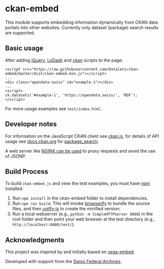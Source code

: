 # ckan-embed

This module supports embedding information dynamically from CKAN data portals into other websites. Currently only dataset (package) search results are supported.

## Basic usage

After adding [jQuery](https://www.npmjs.com/package/jquery), [LoDash](https://www.npmjs.com/package/lodash) and [ckan](https://www.npmjs.com/package/ckan) scripts to the page:

```
<script src="https://raw.githubusercontent.com/Datalets/ckan-embed/master/dist/ckan-embed.min.js"></script>
...
<div class="opendata-swiss" id="example-1"></div>
...
<script>
ck.datasets('#example-1', 'https://opendata.swiss/', 'RDF');
</script>
```

For more usage examples see `test/index.html`.

## Developer notes

For information on the JavaScript CKAN client see [ckan.js](https://github.com/okfn/ckan.js), for details of API usage see [docs.ckan.org](http://docs.ckan.org/en/latest/api/) for [package_search](http://docs.ckan.org/en/latest/api/index.html?highlight=organization_list#ckan.logic.action.get.package_search).

A web server like [NGINX can be used](https://www.nginx.com/resources/admin-guide/reverse-proxy/) to proxy requests and avoid the use of JSONP.

## Build Process

To build `ckan-embed.js` and view the test examples, you must have [npm](https://www.npmjs.com/) installed.

1. Run `npm install` in the ckan-embed folder to install dependencies.
2. Run `npm run build`. This will invoke [browserify](http://browserify.org/) to bundle the source files, and then [uglify-js](http://lisperator.net/uglifyjs/) to create the minified version.
3. Run a local webserver (e.g., `python -m SimpleHTTPServer 8000`) in the root folder and then point your web browser at the test directory (e.g., `http://localhost:8000/test/`).

## Acknowledgments

This project was inspired by and initially based on [vega-embed](https://github.com/vega/vega-embed).

Developed with support from the [Swiss Federal Archives](https://www.bar.admin.ch).
